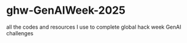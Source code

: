 # ghw-GenAIWeek-2025
all the codes and resources I use to complete global hack week GenAI challenges
